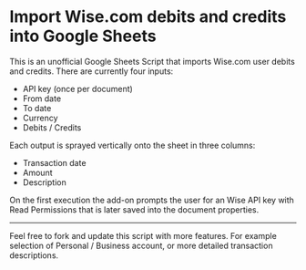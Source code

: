 # Import Wise.com debits and credits into Google Sheets
This is an unofficial Google Sheets Script that imports Wise.com user debits and credits.
There are currently four inputs:
* API key (once per document)
* From date
* To date
* Currency
* Debits / Credits

Each output is sprayed vertically onto the sheet in three columns:
* Transaction date
* Amount
* Description

On the first execution the add-on prompts the user for an Wise API key with Read Permissions that is later saved into the document properties.
___
Feel free to fork and update this script with more features. For example selection of Personal / Business account, or more detailed transaction descriptions.
